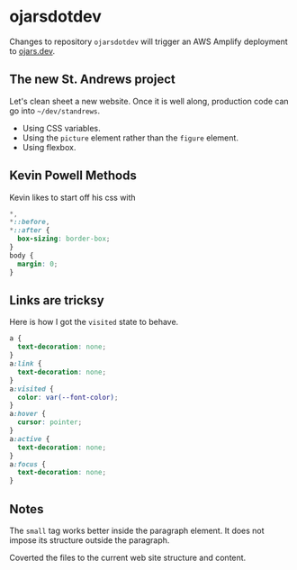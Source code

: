 # ojarsdotdev

Changes to repository `ojarsdotdev` will trigger an AWS Amplify deployment to [ojars.dev](https://www.ojars.dev/).

## The new St. Andrews project

Let's clean sheet a new website. Once it is well along, production code can go into `~/dev/standrews`.

- Using CSS variables.
- Using the `picture` element rather than the `figure` element.
- Using flexbox.

## Kevin Powell Methods

Kevin likes to start off his css with

```css
*,
*::before,
*::after {
  box-sizing: border-box;
}
body {
  margin: 0;
}
```

## Links are tricksy

Here is how I got the `visited` state to behave.

```css
a {
  text-decoration: none;
}
a:link {
  text-decoration: none;
}
a:visited {
  color: var(--font-color);
}
a:hover {
  cursor: pointer;
}
a:active {
  text-decoration: none;
}
a:focus {
  text-decoration: none;
}
```

## Notes

The `small` tag works better inside the paragraph element. It does not impose its structure outside the paragraph.

Coverted the files to the current web site structure and content.
